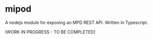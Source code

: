 mipod
============

A nodejs module for exposing an MPD REST API. Written in Typescript.

(WORK IN PROGRESS - TO BE COMPLETED)
